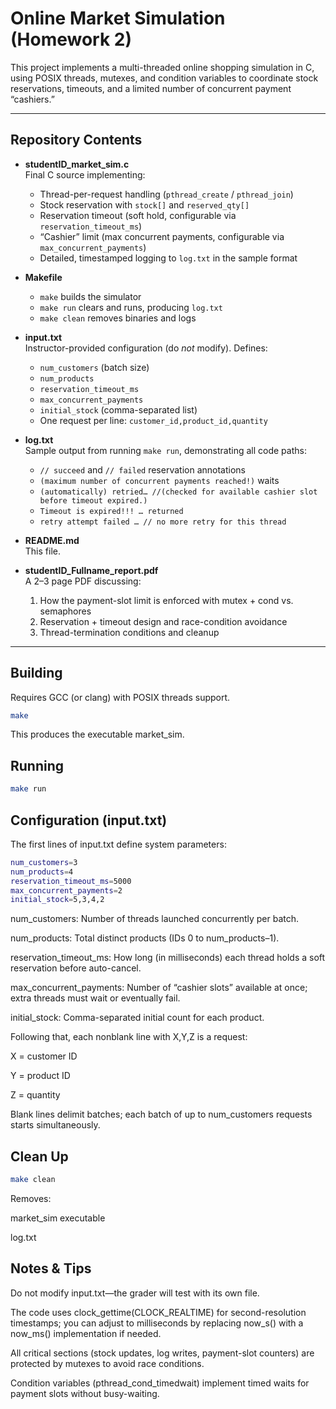 # Online Market Simulation (Homework 2)

This project implements a multi-threaded online shopping simulation in C, using POSIX threads, mutexes, and condition variables to coordinate stock reservations, timeouts, and a limited number of concurrent payment “cashiers.”

---

## Repository Contents

- **studentID_market_sim.c**  
  Final C source implementing:
  - Thread-per-request handling (`pthread_create` / `pthread_join`)
  - Stock reservation with `stock[]` and `reserved_qty[]`
  - Reservation timeout (soft hold, configurable via `reservation_timeout_ms`)
  - “Cashier” limit (max concurrent payments, configurable via `max_concurrent_payments`)
  - Detailed, timestamped logging to `log.txt` in the sample format  

- **Makefile**  
  - `make` builds the simulator  
  - `make run` clears and runs, producing `log.txt`  
  - `make clean` removes binaries and logs  

- **input.txt**  
  Instructor-provided configuration (do *not* modify). Defines:
  - `num_customers` (batch size)
  - `num_products`
  - `reservation_timeout_ms`
  - `max_concurrent_payments`
  - `initial_stock` (comma-separated list)
  - One request per line: `customer_id,product_id,quantity`  

- **log.txt**  
  Sample output from running `make run`, demonstrating all code paths:
  - `// succeed` and `// failed` reservation annotations  
  - `(maximum number of concurrent payments reached!)` waits  
  - `(automatically) retried… //(checked for available cashier slot before timeout expired.)`  
  - `Timeout is expired!!! … returned`  
  - `retry attempt failed … // no more retry for this thread`  

- **README.md**  
  This file.

- **studentID_Fullname_report.pdf**  
  A 2–3 page PDF discussing:
  1. How the payment-slot limit is enforced with mutex + cond vs. semaphores  
  2. Reservation + timeout design and race-condition avoidance  
  3. Thread-termination conditions and cleanup  

---

## Building

Requires GCC (or clang) with POSIX threads support.

```bash
make
```
This produces the executable market_sim.

## Running
```bash
make run
```

## Configuration (input.txt)
The first lines of input.txt define system parameters:
```bash
num_customers=3
num_products=4
reservation_timeout_ms=5000
max_concurrent_payments=2
initial_stock=5,3,4,2
```
num_customers: Number of threads launched concurrently per batch.

num_products: Total distinct products (IDs 0 to num_products–1).

reservation_timeout_ms: How long (in milliseconds) each thread holds a soft reservation before auto-cancel.

max_concurrent_payments: Number of “cashier slots” available at once; extra threads must wait or eventually fail.

initial_stock: Comma-separated initial count for each product.

Following that, each nonblank line with X,Y,Z is a request:

X = customer ID

Y = product ID

Z = quantity

Blank lines delimit batches; each batch of up to num_customers requests starts simultaneously.


## Clean Up
```bash
make clean
```
Removes:

market_sim executable

log.txt

## Notes & Tips

Do not modify input.txt—the grader will test with its own file.

The code uses clock_gettime(CLOCK_REALTIME) for second-resolution timestamps; you can adjust to milliseconds by replacing now_s() with a now_ms() implementation if needed.

All critical sections (stock updates, log writes, payment-slot counters) are protected by mutexes to avoid race conditions.

Condition variables (pthread_cond_timedwait) implement timed waits for payment slots without busy-waiting.






